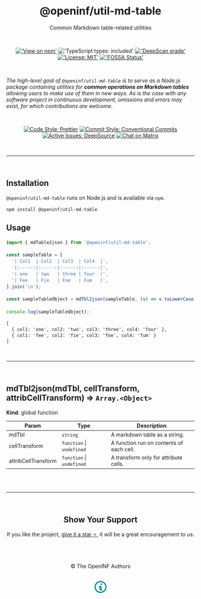 <div align="center">

# @openinf/util-md-table

Common Markdown table-related utilities

<br />

[!['View on npm'][npm-badge--shields]][npm-badge-url]
!['TypeScript types: included'][types-included-badge]
[!['DeepScan grade'][deepscan-badge]][deepscan-url]
[!['License: MIT'][license-badge--shields]][license-badge-url]
[!['FOSSA Status'][fossa-badge]][fossa-url]

</div>

<br />

_The high-level goal of `@openinf/util-md-table` is to serve as a Node.js
package containing utilities for **common operations on Markdown tables**
allowing users to make use of them in new ways. As is the case with any software
project in continuous development, omissions and errors may exist, for which
contributions are welcome._

<br />

<div align="center">

[![Code Style: Prettier][prettier-badge]][prettier-url]
[![Commit Style: Conventional Commits][conventional-commits-badge]][conventional-commits-url]
[![Active Issues: DeepSource][deepsource-badge]][deepsource-url]
[![Chat on Matrix][matrix-badge--shields]][matrix-url]

</div>

<br />

---

<br />

## Installation

`@openinf/util-md-table` runs on Node.js and is available via `npm`.

```shell
npm install @openinf/util-md-table
```

## Usage

```ts
import { mdTable2json } from '@openinf/util-md-table';

const sampleTable = [
  '| Col1  | Col2  | Col3  | Col4  |',
  '|:-----:|:-----:|:-----:|:-----:|',
  '| one   | two   | three | four  |',
  '| Fee   | Fie   | Foe   | Fum   |',
].join('\n');

const sampleTableObject = mdTbl2json(sampleTable, (v) => v.toLowerCase());

console.log(sampleTableObject);
```

```console
[
  { col1: 'one', col2: 'two', col3: 'three', col4: 'four' },
  { col1: 'fee', col2: 'fie', col3: 'foe', col4: 'fum' }
]
```

<br />

---

<br />

<a name="mdTbl2json"></a>

## mdTbl2json(mdTbl, cellTransform, attribCellTransform) ⇒ <code>Array.&lt;Object&gt;</code>

**Kind**: global function

| Param               | Type                                            | Description                              |
| ------------------- | ----------------------------------------------- | ---------------------------------------- |
| mdTbl               | <code>string</code>                             | A markdown table as a string.            |
| cellTransform       | <code>function</code> \| <code>undefined</code> | A function run on contents of each cell. |
| attribCellTransform | <code>function</code> \| <code>undefined</code> | A transform only for attribute cells.    |

<br /><br />

---

<br />

<div align="center">

## Show Your Support

<!-- Give a ⭐️ if this project helped you! -->

If you like the project, [give it a star ⭐️], it will be a great encouragement to us.

<br /><br />

&copy; The OpenINF Authors

<br />

<a title="The OpenINF website" href="https://open.inf.is" rel="author">
  <img alt="The OpenINF logo" height="32px" width="32px" src="https://raw.githubusercontent.com/openinf/openinf.github.io/live/logo.svg?sanitize=true" />
</a>

</div>

<!-- prettier-ignore-start -->
<!-- PRESERVE LINK DEFINITION LABEL CASE - START -->

[give it a star ⭐️]: https://github.com/openinf/util-md-table/stargazers

[deepscan-badge]: https://badgen.net/deepscan/grade/team/18447/project/21801/branch/634012?icon=deepscan
[deepscan-url]: https://deepscan.io/dashboard#view=project&tid=18447&pid=21801&bid=634012
[deepsource-badge]: https://deepsource.io/gh/openinf/util-md-table.svg/?label=active+issues&show_trend=true&token=l5A9MkZiKP1kWI8AWvY98Hd-
[deepsource-url]: https://deepsource.io/gh/openinf/util-md-table/?ref=repository-badge 'Active Issues: DeepSource'
[conventional-commits-badge]: https://img.shields.io/badge/commit%20style-Conventional-%23fa6673?logoColor=white&logo=data:image/svg+xml;base64,PHN2ZyB4bWxucz0iaHR0cDovL3d3dy53My5vcmcvMjAwMC9zdmciIHZpZXdCb3g9IjAgMCAzMCAzMCI+PHBhdGggc3R5bGU9ImZpbGw6ICNGRkYiIGQ9Ik0xNSwyQTEzLDEzLDAsMSwxLDIsMTUsMTMsMTMsMCwwLDEsMTUsMm0wLTJBMTUsMTUsMCwxLDAsMzAsMTUsMTUsMTUsMCwwLDAsMTUsMFoiLz48L3N2Zz4K 'Commit Style: Conventional Commits'
[conventional-commits-url]: https://www.conventionalcommits.org 'Commit Style: Conventional Commits'
[fossa-badge]: https://app.fossa.com/api/projects/git%2Bgithub.com%2Fopeninf%2Futil-md-table.svg?type=small 'FOSSA Status'
[fossa-url]: https://app.fossa.com/projects/git%2Bgithub.com%2Fopeninf%2Futil-md-table?ref=badge_small 'FOSSA Status'
[license-badge-url]: https://spdx.org/licenses/MIT.html 'License: MIT'
[license-badge--shields]: https://img.shields.io/github/license/openinf/util-md-table?color=blue&logo=github 'License: MIT'
[matrix-badge--shields]: https://img.shields.io/badge/matrix-join%20chat-%2346BC99?logo=matrix 'Chat on Matrix'
[matrix-url]: https://matrix.to/#/#openinf:matrix.org 'You&apos;re invited to talk on Matrix'
[npm-badge--shields]: https://img.shields.io/npm/v/@openinf/util-md-table/latest.svg?logo=npm 'View on npm'
[npm-badge-url]: https://www.npmjs.com/package/@openinf/util-md-table#top 'View on npm'
[prettier-badge]: https://img.shields.io/badge/code_style-Prettier-ff69b4.svg?logo=prettier 'Code Style: Prettier'
[prettier-url]: https://prettier.io/playground 'Code Style: Prettier'
[types-included-badge]: https://badgen.net/npm/types/@openinf/util-md-table?icon=typescript 'TypeScript types: included'

<!-- PRESERVE LINK DEFINITION LABEL CASE - END -->
<!-- prettier-ignore-end -->
